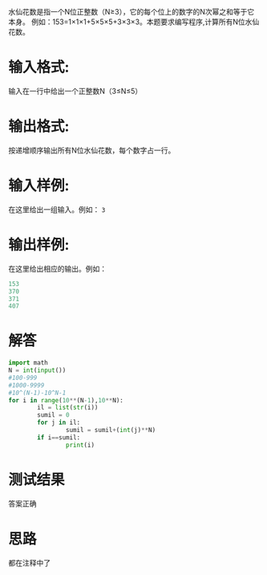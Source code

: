 水仙花数是指一个N位正整数（N≥3），它的每个位上的数字的N次幂之和等于它本身。 例如：153=1×1×1+5×5×5+3×3×3。本题要求编写程序,计算所有N位水仙花数。
# 输入格式:
输入在一行中给出一个正整数N（3≤N≤5）
# 输出格式:
按递增顺序输出所有N位水仙花数，每个数字占一行。
# 输入样例:
在这里给出一组输入。例如：
`3`
# 输出样例:
在这里给出相应的输出。例如：
```python
153
370
371
407
```
# 解答
```python
import math
N = int(input())
#100-999
#1000-9999
#10^(N-1)-10^N-1
for i in range(10**(N-1),10**N):
        il = list(str(i))
        sumil = 0
        for j in il:
                sumil = sumil+(int(j)**N)
        if i==sumil:
                print(i)
```
# 测试结果
答案正确
# 思路
都在注释中了
